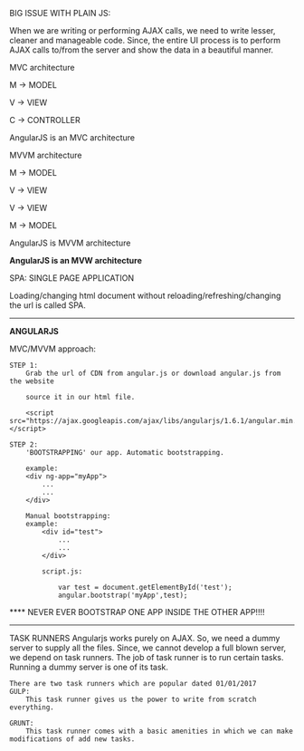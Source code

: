 BIG ISSUE WITH PLAIN JS:

When we are writing or performing AJAX calls, we need to write lesser, cleaner and manageable code.
Since, the entire UI process is to perform AJAX calls to/from the server and show the data in a beautiful manner.


MVC architecture


M -> MODEL

V -> VIEW

C -> CONTROLLER

AngularJS is an MVC architecture


MVVM architecture

M -> MODEL

V -> VIEW

V -> VIEW

M -> MODEL

AngularJS is MVVM architecture



<b>AngularJS is an MVW architecture</b>

SPA: SINGLE PAGE APPLICATION

Loading/changing html document without reloading/refreshing/changing the url is called SPA.
__________________________________________________________________________________________________

<b>ANGULARJS</b>

MVC/MVVM approach:

    STEP 1: 
        Grab the url of CDN from angular.js or download angular.js from the website
        
        source it in our html file.
        
        <script src="https://ajax.googleapis.com/ajax/libs/angularjs/1.6.1/angular.min.js"></script>
        
    STEP 2:
        'BOOTSTRAPPING' our app. Automatic bootstrapping.
        
        example:
        <div ng-app="myApp">
            ...
            ...
        </div>
        
        Manual bootstrapping:
        example:
            <div id="test">
                ...
                ...
            </div>

            script.js:
            
                var test = document.getElementById('test');
                angular.bootstrap('myApp',test);
                
                
**** NEVER EVER BOOTSTRAP ONE APP INSIDE THE OTHER APP!!!!                
_______________________________________________________________________________
                
TASK RUNNERS
Angularjs works purely on AJAX. So, we need a dummy server to supply all the files.
Since, we cannot develop a full blown server, we depend on task runners. The job of task runner is to run certain tasks.
Running a dummy server is one of its task.

    There are two task runners which are popular dated 01/01/2017
    GULP:
        This task runner gives us the power to write from scratch everything.
        
    GRUNT:
        This task runner comes with a basic amenities in which we can make modifications of add new tasks.
        
        
        